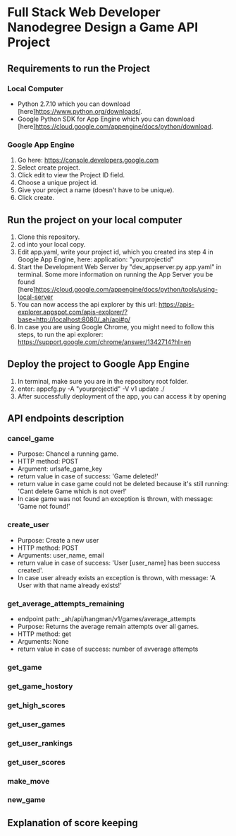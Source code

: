 # Full Stack Web Developer Nanodegree Design a Game API Project

## Requirements to run the Project

### Local Computer

- Python 2.7.10 which you can download [here]https://www.python.org/downloads/.
- Google Python SDK for App Engine which you can download [here]https://cloud.google.com/appengine/docs/python/download.

### Google App Engine

1. Go here: https://console.developers.google.com
2. Select create project.
3. Click edit to view the Project ID field.
4. Choose a unique project id.
5. Give your project a name (doesn't have to be unique).
6. Click create.

## Run the project on your local computer

1. Clone this repository.
2. cd into your local copy.
3. Edit app.yaml, write your project id, which you created ins step 4 in Google App Engine,  here: application: "yourprojectid"
4. Start the Development Web Server by "dev_appserver.py app.yaml" in terminal.
  Some more information on running the App Server you be found [here]https://cloud.google.com/appengine/docs/python/tools/using-local-server
5. You can now access the api explorer by this url: https://apis-explorer.appspot.com/apis-explorer/?base=http://localhost:8080/_ah/api#p/
6. In case you are using Google Chrome, you might need to follow this steps, to run the api explorer:
https://support.google.com/chrome/answer/1342714?hl=en


## Deploy the project to Google App Engine

1. In terminal, make sure you are in the repository root folder.
2. enter: appcfg.py -A "yourprojectid" -V v1 update ./
3. After successfully deployment of the app, you can access it by opening




## API endpoints description

### cancel_game

- Purpose: Chancel a running game.
- HTTP method: POST
- Argument: urlsafe_game_key
- return value in case of success: 'Game deleted!'
- return value in case game could not be deleted because it's still running: 'Cant delete Game which is not over!'
- In case game was not found an exception is thrown, with message: 'Game not found!'

### create_user

- Purpose: Create a new user
- HTTP method: POST
- Arguments: user_name, email
- return value in case of success: 'User [user_name] has been success created'.
- In case user already exists an exception is thrown, with message: 'A User with that name already exists!'

### get_average_attempts_remaining

- endpoint path: _ah/api/hangman/v1/games/average_attempts
- Purpose: Returns the average remain attempts over all games.
- HTTP method: get
- Arguments: None
- return value in case of success: number of avverage attempts


### get_game

### get_game_hostory

### get_high_scores

### get_user_games

### get_user_rankings

### get_user_scores

### make_move

### new_game


## Explanation of score keeping
